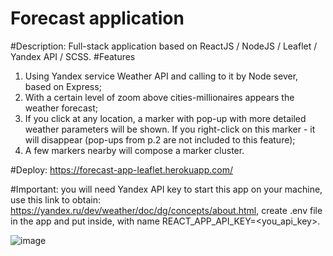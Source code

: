 # Forecast application

#Description:
Full-stack application based on ReactJS / NodeJS / Leaflet / Yandex API / SCSS.
#Features
1. Using Yandex service Weather API and calling to it by Node sever, based on Express;
2. With a certain level of zoom above cities-millionaires appears the weather forecast;
3. If you click at any location, a marker with pop-up with more detailed weather parameters will be shown. If you right-click on this marker - it will disappear (pop-ups from p.2 are not included to this feature);
4. A few markers nearby will compose a marker cluster.

#Deploy:
https://forecast-app-leaflet.herokuapp.com/

#Important: you will need Yandex API key to start this app on your machine, use this link to obtain: https://yandex.ru/dev/weather/doc/dg/concepts/about.html, create .env file in the app and put inside, with name REACT_APP_API_KEY=<you_api_key>.

![image](https://user-images.githubusercontent.com/64662301/169083447-1b9260d7-3106-4ffa-8db5-ee9878c27e6e.png)
